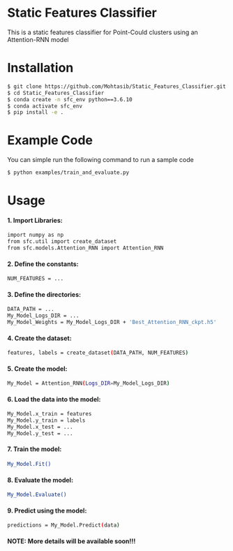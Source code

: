# Static Features Classifier

This is a static features classifier for Point-Could clusters using an Attention-RNN model 




# Installation

```bash
$ git clone https://github.com/Mohtasib/Static_Features_Classifier.git
$ cd Static_Features_Classifier
$ conda create -n sfc_env python==3.6.10
$ conda activate sfc_env
$ pip install -e .
```

# Example Code

You can simple run the following command to run a sample code

```bash
$ python examples/train_and_evaluate.py
```

# Usage
#### 1. Import Libraries:
```bash
import numpy as np
from sfc.util import create_dataset
from sfc.models.Attention_RNN import Attention_RNN
```

#### 2. Define the constants:
```bash
NUM_FEATURES = ...
```

#### 3. Define the directories:
```bash
DATA_PATH = ...
My_Model_Logs_DIR = ...
My_Model_Weights = My_Model_Logs_DIR + 'Best_Attention_RNN_ckpt.h5'
```

#### 4. Create the dataset:
```bash
features, labels = create_dataset(DATA_PATH, NUM_FEATURES)
```

#### 5. Create the model:
```bash
My_Model = Attention_RNN(Logs_DIR=My_Model_Logs_DIR)
```

#### 6. Load the data into the model:
```bash
My_Model.x_train = features
My_Model.y_train = labels
My_Model.x_test = ...
My_Model.y_test = ...
```

#### 7. Train the model:
```bash
My_Model.Fit()
```

#### 8. Evaluate the model:
```bash
My_Model.Evaluate()
```

#### 9. Predict using the model:
```bash
predictions = My_Model.Predict(data)
```

#### NOTE: More details will be available soon!!!
